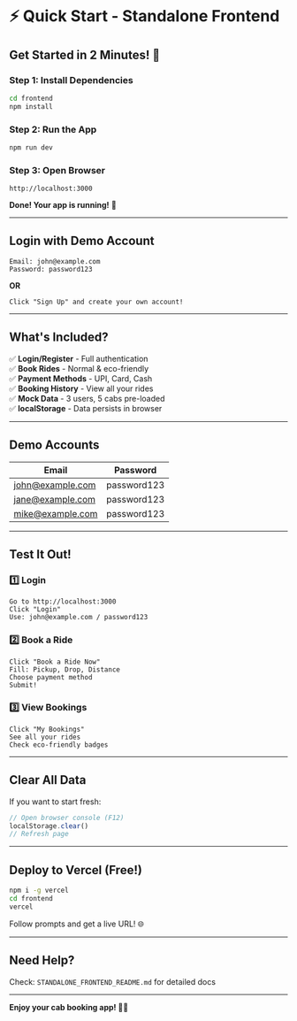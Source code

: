 # ⚡ Quick Start - Standalone Frontend

## Get Started in 2 Minutes! 🚀

### Step 1: Install Dependencies
```bash
cd frontend
npm install
```

### Step 2: Run the App
```bash
npm run dev
```

### Step 3: Open Browser
```
http://localhost:3000
```

**Done! Your app is running!** 🎉

---

## Login with Demo Account

```
Email: john@example.com
Password: password123
```

**OR**

```
Click "Sign Up" and create your own account!
```

---

## What's Included?

✅ **Login/Register** - Full authentication  
✅ **Book Rides** - Normal & eco-friendly  
✅ **Payment Methods** - UPI, Card, Cash  
✅ **Booking History** - View all your rides  
✅ **Mock Data** - 3 users, 5 cabs pre-loaded  
✅ **localStorage** - Data persists in browser  

---

## Demo Accounts

| Email | Password |
|-------|----------|
| john@example.com | password123 |
| jane@example.com | password123 |
| mike@example.com | password123 |

---

## Test It Out!

### 1️⃣ Login
```
Go to http://localhost:3000
Click "Login"
Use: john@example.com / password123
```

### 2️⃣ Book a Ride
```
Click "Book a Ride Now"
Fill: Pickup, Drop, Distance
Choose payment method
Submit!
```

### 3️⃣ View Bookings
```
Click "My Bookings"
See all your rides
Check eco-friendly badges
```

---

## Clear All Data

If you want to start fresh:

```javascript
// Open browser console (F12)
localStorage.clear()
// Refresh page
```

---

## Deploy to Vercel (Free!)

```bash
npm i -g vercel
cd frontend
vercel
```

Follow prompts and get a live URL! 🌐

---

## Need Help?

Check: `STANDALONE_FRONTEND_README.md` for detailed docs

---

**Enjoy your cab booking app! 🚕✨**
